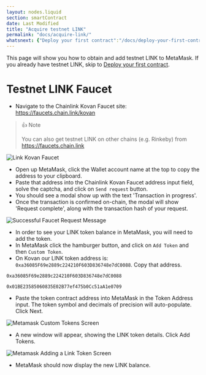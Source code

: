 ```yaml
---
layout: nodes.liquid
section: smartContract
date: Last Modified
title: "Acquire testnet LINK"
permalink: "docs/acquire-link/"
whatsnext: {"Deploy your first contract":"/docs/deploy-your-first-contract/"}
---
```

This page will show you how to obtain and add testnet LINK to MetaMask. If you already have testnet LINK, skip to [Deploy your first contract](../deploy-your-first-contract/).

# Testnet LINK Faucet

* Navigate to the Chainlink Kovan Faucet site: <a href="https://faucets.chain.link/kovan" target="_blank" rel="noreferrer, noopener">https://faucets.chain.link/kovan</a>

> 👍 Note
> 
> You can also get testnet LINK on other chains (e.g. Rinkeby) from <a href="https://faucets.chain.link" target="_blank" rel="noreferrer, noopener">https://faucets.chain.link</a>

![Link Kovan Faucet](/files/faucet.png)

* Open up MetaMask, click the Wallet account name at the top to copy the address to your clipboard.
* Paste that address into the Chainlink Kovan Faucet address input field, solve the captcha, and click on `Send request` button.
* You should see a modal show up with the text 'Transaction in progress'.
* Once the transaction is confirmed on-chain, the modal will show 'Request complete', along with the transaction hash of your request.


![Successful Faucet Request Message](/files/faucet-success.png)

* In order to see your LINK token balance in MetaMask, you will need to add the token.
* In MetaMask click the hamburger button, and click on `Add Token` and then `Custom Token`.
* On Kovan our LINK token address is: `0xa36085F69e2889c224210F603D836748e7dC0088`. Copy that address.

```text Kovan LINK Token
0xa36085F69e2889c224210F603D836748e7dC0088
```
```text Rinkeby LINK Token
0x01BE23585060835E02B77ef475b0Cc51aA1e0709
```

* Paste the token contract address into MetaMask in the Token Address input. The token symbol and decimals of precision will auto-populate. Click Next.

![Metamask Custom Tokens Screen](/files/7d69188-metamask.png)

* A new window will appear, showing the LINK token details. Click Add Tokens.

![Metamask Adding a Link Token Screen](/files/d30579b-metamask.png)

* MetaMask should now display the new LINK balance.